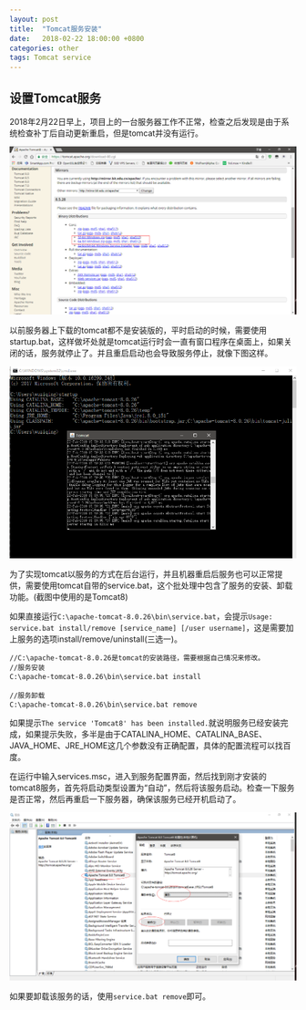 ```yaml
---
layout: post
title:  "Tomcat服务安装"
date:   2018-02-22 18:00:00 +0800
categories: other
tags: Tomcat service
---
```

## 设置Tomcat服务

2018年2月22日早上，项目上的一台服务器工作不正常，检查之后发现是由于系统检查补丁后自动更新重启，但是tomcat并没有运行。

![tomcat][tomcat]

以前服务器上下载的tomcat都不是安装版的，平时启动的时候，需要使用startup.bat，这样做坏处就是tomcat运行时会一直有窗口程序在桌面上，如果关闭的话，服务就停止了。并且重启启动也会导致服务停止，就像下图这样。

![startup][startup]

为了实现tomcat以服务的方式在后台运行，并且机器重启后服务也可以正常提供，需要使用tomcat自带的service.bat，这个批处理中包含了服务的安装、卸载功能。(截图中使用的是Tomcat8)

如果直接运行``C:\apache-tomcat-8.0.26\bin\service.bat``，会提示``Usage: service.bat install/remove [service_name] [/user username]``，这是需要加上服务的选项install/remove/uninstall(三选一)。

```
//C:\apache-tomcat-8.0.26是tomcat的安装路径，需要根据自己情况来修改。
//服务安装
C:\apache-tomcat-8.0.26\bin\service.bat install

//服务卸载
C:\apache-tomcat-8.0.26\bin\service.bat remove
```

如果提示``The service 'Tomcat8' has been installed.``就说明服务已经安装完成，如果提示失败，多半是由于CATALINA_HOME、CATALINA_BASE、JAVA_HOME、JRE_HOME这几个参数没有正确配置，具体的配置流程可以找百度。

在运行中输入services.msc，进入到服务配置界面，然后找到刚才安装的tomcat8服务，首先将启动类型设置为“自动”，然后将该服务启动。检查一下服务是否正常，然后再重启一下服务器，确保该服务已经开机启动了。

![services][services]

如果要卸载该服务的话，使用``service.bat remove``即可。



[tomcat]: /assets/pic/2018-02-22/tomcat.png
[startup]: /assets/pic/2018-02-22/startup.png
[services]: /assets/pic/2018-02-22/services.png